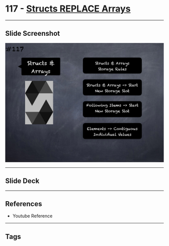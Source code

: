 # 117 - [Structs REPLACE Arrays](Structs%20&%20Arrays.md)


___
## Slide Screenshot
![117.png](../images/solidity201/117.png)
___
## Slide Deck

___
## References
- Youtube Reference
___
## Tags